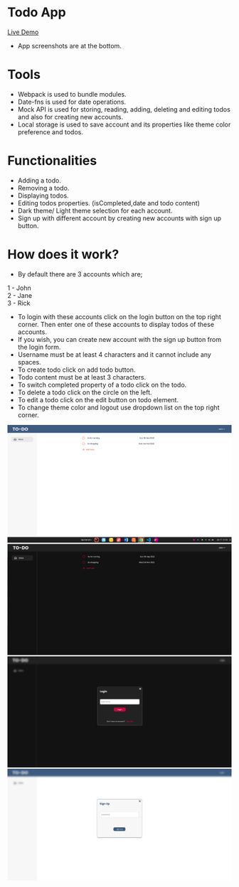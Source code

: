 # Todo App

<a href="https://gunesozdogan.github.io/popupsmart-react-practicum-first-case/" name="demo">Live Demo</a>

-   App screenshots are at the bottom.

# Tools

-   Webpack is used to bundle modules.
-   Date-fns is used for date operations.
-   Mock API is used for storing, reading, adding, deleting and editing todos and also for creating new accounts.
-   Local storage is used to save account and its properties like theme color preference and todos.

# Functionalities

-   Adding a todo.
-   Removing a todo.
-   Displaying todos.
-   Editing todos properties. (isCompleted,date and todo content)
-   Dark theme/ Light theme selection for each account.
-   Sign up with different account by creating new accounts with sign up button.

# How does it work?

-   By default there are 3 accounts which are;

1 - John  
2 - Jane  
3 - Rick

-   To login with these accounts click on the login button on the top right corner. Then enter one of these accounts to display todos of these accounts.
-   If you wish, you can create new account with the sign up button from the login form.
-   Username must be at least 4 characters and it cannot include any spaces.
-   To create todo click on add todo button.
-   Todo content must be at least 3 characters.
-   To switch completed property of a todo click on the todo.
-   To delete a todo click on the circle on the left.
-   To edit a todo click on the edit button on todo element.
-   To change theme color and logout use dropdown list on the top right corner.

<img src="dist/icons/ss1.png">
<img src="dist/icons/ss2.png">
<img src="dist/icons/ss3.png">
<img src="dist/icons/ss4.png">
